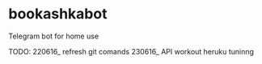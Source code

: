 # bookashkabot
 Telegram bot for home use 

TODO:
220616_ refresh git comands
230616_ API workout
		heruku tuninng
		